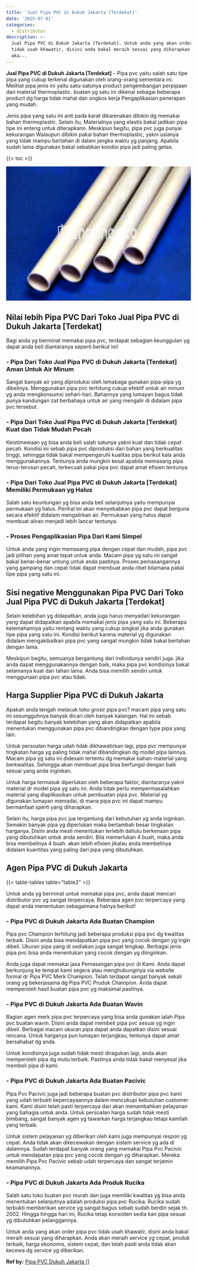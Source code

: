 ```yaml
---
title: 'Jual Pipa PVC di Dukuh Jakarta [Terdekat]'
date: '2025-07-01'
categories:
  - distributor
description: >-
  Jual Pipa PVC di Dukuh Jakarta [Terdekat]. Untuk anda yang akan order pipa pvc
  tidak usah khawatir, disini anda bakal meraih sesuai yang diharapkan. Anda
  aka...
---
```


**Jual Pipa PVC di Dukuh Jakarta \[Terdekat\]** – Pipa pvc yaitu salah satu tipe pipa yang cukup terkenal digunakan oleh orang-orang sementara ini. Melihat pipa jenis ini yaitu satu-satunya product pengembangan perpipaan dari material thermoplastic. buatan yg satu ini dikenal sebagai beberapa product dg harga tidak mahal dan ongkos kerja Pengaplikasian penerapan yang mudah.

Jenis pipa yang satu ini anti pada karat dikarenakan dibikin dg memakai bahan thermoplastic. Selain itu, Materialnya yang elastis bakal jadikan pipa tipe ini enteng untuk diterapkann. Meskipun begitu, pipa pvc juga punyai kekurangan Walaupun dibikin pakai bahan thermoplastic, yakni usianya yang tidak mampu bertahan di dalam jangka waktu yg panjang. Apabila sudah lama digunakan bakal sebabkan kondisi pipa jadi paling getas.

{{< toc >}}

![Jual Pipa PVC di Dukuh Jakarta [Terdekat]](/images/jaul-pipa-pvc-63.png)

## Nilai lebih Pipa PVC Dari Toko Jual Pipa PVC di Dukuh Jakarta \[Terdekat\]

Bagi anda yg berminat memakai pipa pvc, terdapat sebagian keunggulan yg dapat anda beli diantaranya seperti berikut ini!

### \- Pipa Dari Toko Jual Pipa PVC di Dukuh Jakarta \[Terdekat\] Aman Untuk Air Minum

Sangat banyak air yang diproduksi oleh lemabaga gunakan pipa-pipa yg dibelinya. Menggunakan pipa pvc terhitung cukup efektif untuk air minum yg anda mengkonsumsi sehari-hari. Bahannya yang lumayan bagus tidak punya kandungan zat berbahaya untuk air yang mengalir di didalam pipa pvc tersebut.

### \- Pipa Dari Toko Jual Pipa PVC di Dukuh Jakarta \[Terdekat\] Kuat dan Tidak Mudah Pecah

Keistimewaan yg bisa anda beli salah satunya yakni kuat dan tidak cepat pecah. Kondisi ini sebab pipa pvc diproduksi dari bahan yang berkualitas tinggi, sehingga tidak bakal mempengaruhi kualitas pipa berikut kala anda menggunakannya. Tentunya anda mungkin kesal apabila memasang pipa terus-terusan pecah, terkecuali pakai pipa pvc dapat amat efisien tentunya.

### \- Pipa Dari Toko Jual Pipa PVC di Dukuh Jakarta \[Terdekat\] Memiliki Permukaan yg Halus

Salah satu keuntungan yg bisa anda beli selanjutnya yaitu mempunyai permukaan yg halus. Perihal ini akan menyebabkan pipa pvc dapat berguna secara efektif didalam mengalirkan air. Permukaan yang halus dapat membuat aliran menjadi lebih lancar tentunya.

### \- Proses Pengaplikasian Pipa Dari Kami Simpel

Untuk anda yang ingin memasang pipa dengan cepat dan mudah, pipa pvc jadi pilihan yang amat tepat untuk anda. Macam pipa yg satu ini sangat bakal benar-benar untung untuk anda pastinya. Proses pemasangannya yang gampang dan cepat tidak dapat membuat anda ribet bilamana pakai tipe pipa yang satu ini.

## Sisi negative Menggunakan Pipa PVC Dari Toko Jual Pipa PVC di Dukuh Jakarta \[Terdekat\]

Selain kelebihan yg didapatkan, anda juga harus menyadari kekurangan yang dapat didapatkan apabila memakai jenis pipa yang satu ini. Beberapa kelemahannya yaitu rentang waktu yang cukup singkat jika anda gunakan tipe pipa yang satu ini. Kondisi berikut karena material yg digunakan didalam mengakibatkan pipa pvc yang sangat mungkin tidak bakal bertahan dengan lama.

Meskipun begitu, semuanya bergantung dari individunya sendiri juga. jika anda dapat menggunakannya dengan baik, maka pipa pvc kondisinya bakal selamanya kuat dan tahan lama. Anda bisa memilih sendiri untuk menggunaan pipa pvc atau tidak.

## Harga Supplier Pipa PVC di Dukuh Jakarta

Apakah anda tengah melacak toko grosir pipa pvc? macam pipa yang satu ini sesungguhnya banyak dicari oleh banyak kalangan. Hal ini sebab terdapat begitu banyak kelebihan yang akan didapatkan apabila menentukan menggunakan pipa pvc dibandingkan dengan type pipa yang lain.

Untuk persoalan harga udah tidak dikhawatirkan lagi, pipa pvc mempunyai tingkatan harga yg paling tidak mahal dibandingkan dg model pipa lainnya. Macam pipa yg satu ini didesain tertentu dg memakai bahan-material yang berkwalitas. Sehingga akan membuat pipa bisa berfungsi dengan baik sesuai yang anda inginkan.

Untuk harga termasuk diperlukan oleh beberapa faktor, diantaranya yakni material dr model pipa yg satu ini. Anda tidak perlu mempermasalahkan material yang diaplikasikan untuk pembuatan pipa pvc. Material yg digunakan lumayan memadai, di mana pipa pvc ini dapat mampu bermanfaat sperti yang diharapkan.

Selain itu, harga pipa pvc jua tergantung dari kebutuhan yg anda inginkan. Semakin banyak pipa yg diperlukan maka bertambah besar tingkatan harganya. Disini anda mesti menentukan terlebih dahulu berkenaan pipa yang dibutuhkan untuk anda sendiri. Bila memerlukan 4 buah, maka anda bisa membelinya 4 buah. akan lebih efisien jikalau anda membelinya didalam kuantitas yang paling dari pipa yang dibutuhkan.

## Agen Pipa PVC di Dukuh Jakarta

{{< table-tables table="table2" >}}

Untuk anda yg berminat untuk memakai pipa pvc, anda dapat mencari distributor pvc yg sangat terpercaya. Beberapa agen pvc terpercaya yang dapat anda menentukan sebagaimana halnya berikut!

### \- Pipa PVC di Dukuh Jakarta Ada Buatan Champion

Pipa pvc Champion terhitung jadi beberapa produksi pipa pvc dg kwalitas terbaik. Disini anda bisa mendapatkan pipa pvc yang cocok dengan yg ingin dibeli. Ukuran pipa yang di sediakan juga sangat lengkap. Berbagai jenis pipa pvc bisa anda menentukan yang cocok dengan yg diinginkan.

Anda juga dapat memakai jasa Pemasangan pipa pvc di Kami. Anda dapat berkunjung ke tempat kami segera atau menghubunginya via website formal dr Pipa PVC Merk Champion. Telah terdapat sangat banyak sekali orang yg bekerjasama dg Pipa PVC Produk Champion. Anda dapat memperoleh hasil buatan pipa pvc yg maksimal pastinya.

### \- Pipa PVC di Dukuh Jakarta Ada Buatan Wavin

Bagian agen merk pipa pvc terpercaya yang bisa anda gunakan ialah Pipa pvc buatan wavin. Disini anda dapat membeli pipa pvc sesuai yg ingin dibeli. Berbagai macam ukuran pipa dapat anda dapatkan disini sesuai rencana. Untuk harganya pun lumayan terjangkau, tentunya dapat amat bersahabat dg anda.

Untuk kondisinya juga sudah tidak mesti diragukan lagi, anda akan memperoleh pipa dg mutu terbaik. Pastinya anda tidak bakal menyesal jika membeli pipa di kami.

### \- Pipa PVC di Dukuh Jakarta Ada Buatan Pacivic

Pipa Pvc Pacivic juga jadi beberapa buatan pvc distributor pipa pvc kami yang udah terbukti kepercayaannya dalam mencukupi kebutuhan customer kami. Kami disini telah pasti terpercaya dan akan menambahkan pelayanan yang bahagia untuk anda. Untuk persoalan harga sudah tidak mesti bimbang, sangat banyak agen yg tawarkan harga terjangkau tetapi kamilah yang terbaik.

Untuk sistem pelayanan yg diberikan oleh kami juga mempunyai respon yg cepat. Anda tidak akan dikecewakan dengan sistem service yg ada di dalamnya. Sudah terdapat banyak orang yang memakai Pipa Pvc Pacivic untuk mendapatan pipa pvc yang cocok dengan yg diharapkan. Mereka memilih Pipa Pvc Pacivic sebab udah terpercaya dan sangat terjamin keamanannya.

### \- Pipa PVC di Dukuh Jakarta Ada Produk Rucika

Salah satu toko buatan pvc murah dan juga memiliki kwalitas yg bisa anda menentukan selanjutnya adalah produksi pipa pvc Rucika. Rucika sudah terbukti memberikan service yg sangat bagus sebab sudah berdiri sejak th. 2002. Hingga hingga hari ini, Rucika tetap konsisten sedia kan pipa sesuai yg dibutuhkan pelanggannya.

Untuk anda yang akan order pipa pvc tidak usah khawatir, disini anda bakal meraih sesuai yang diharapkan. Anda akan meraih service yg cepat, produk terbaik, harga ekonomis, sistem cepat, dan telah pasti anda tidak akan kecewa dg service yg diberikan.

**Ref by:** [Pipa PVC Dukuh Jakarta []](https://id.wikipedia.org/wiki/Pipa)
